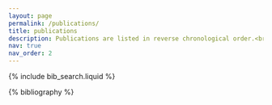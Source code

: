 ```yaml
---
layout: page
permalink: /publications/
title: publications
description: Publications are listed in reverse chronological order.<br><br>I try to keep this list up-to-date, but in the 30% chance I don't, check my Google Scholar for my most up-to-date publications list.
nav: true
nav_order: 2
---
```


<!-- _pages/publications.md -->

<!-- Bibsearch Feature -->

{% include bib_search.liquid %}

<div class="publications">

{% bibliography %}

</div>
